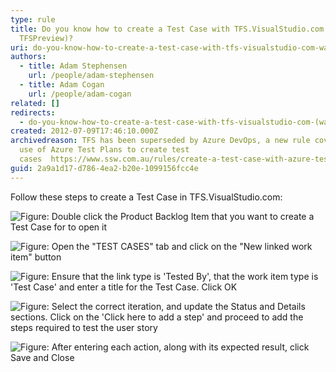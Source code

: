 ```yaml
---
type: rule
title: Do you know how to create a Test Case with TFS.VisualStudio.com (was
  TFSPreview)?
uri: do-you-know-how-to-create-a-test-case-with-tfs-visualstudio-com-was-tfspreview
authors:
  - title: Adam Stephensen
    url: /people/adam-stephensen
  - title: Adam Cogan
    url: /people/adam-cogan
related: []
redirects:
  - do-you-know-how-to-create-a-test-case-with-tfs-visualstudio-com-(was-tfspreview)
created: 2012-07-09T17:46:10.000Z
archivedreason: TFS has been superseded by Azure DevOps, a new rule covers the
  use of Azure Test Plans to create test
  cases  https://www.ssw.com.au/rules/create-a-test-case-with-azure-test-plans
guid: 2a9a1d17-d786-4ea2-b20e-1099156fcc4e
---
```


Follow these steps to create a Test Case in TFS.VisualStudio.com: 

<!--endintro-->

![Figure: Double click the Product Backlog Item that you want to create a Test Case for to open it](create-tc-1.jpg)

![Figure: Open the "TEST CASES" tab and click on the "New linked work item" button](create-tc-2.jpg)

![Figure: Ensure that the link type is 'Tested By', that the work item type is 'Test Case' and enter a title for the Test Case. Click OK](create-tc-3.jpg)

![Figure: Select the correct iteration, and update the Status and Details sections. Click on the 'Click here to add a step' and proceed to add the steps required to test the user story](create-tc-4.jpg)

![Figure: After entering each action, along with its expected result, click Save and Close](create-tc-5.jpg)
